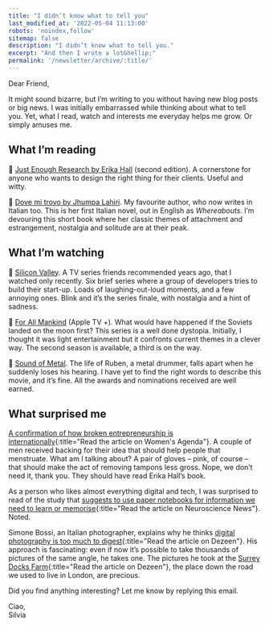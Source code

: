 ```yaml
---
title: "I didn’t know what to tell you"
last_modified_at: '2022-05-04 11:13:00'
robots: 'noindex,follow'
sitemap: false
description: "I didn’t know what to tell you."
excerpt: "And then I wrote a lot&hellip;"
permalink: '/newsletter/archive/:title/'
---
```

Dear Friend,

It might sound bizarre, but I’m writing to you without having new blog posts or big news. I was initially embarrassed while thinking about what to tell you. Yet, what I read, watch and interests me everyday helps me grow. Or simply amuses me.

## What I’m reading

<p class="detached">🔗 <a href="https://abookapart.com/products/just-enough-research" title="Check the book on A Book Apart">Just Enough Research by Erika Hall</a> (second edition). A cornerstone for anyone who wants to design the right thing for their clients. Useful and witty.</p>

<p class="detached">🔗 <a href="https://www.goodreads.com/book/show/41584982-dove-mi-trovo" title="Check the book on Goodreads">Dove mi trovo by Jhumpa Lahiri</a>. My favourite author, who now writes in Italian too. This is her first Italian novel, out in English as <em>Whereabouts</em>. I’m devouring this short book where her classic themes of attachment and estrangement, nostalgia and solitude are at their peak.</p>

## What I’m watching

<p class="detached">🔗 <a href="https://www.imdb.com/title/tt2575988/" title="Check the series on IMDB">Silicon Valley</a>. A TV series friends recommended years ago, that I watched only recently. Six brief series where a group of developers tries to build their start-up. Loads of laughing-out-loud moments, and a few annoying ones. Blink and it’s the series finale, with nostalgia and a hint of sadness.</p>

<p class="detached">🔗 <a href="https://www.imdb.com/title/tt7772588/" title="Check the series on IMDB">For All Mankind</a> (Apple TV +). What would have happened if the Soviets landed on the moon first? This series is a well done dystopia. Initially, I thought it was light entertainment but it confronts current themes in a clever way. The second season is available, a third is on the way.</p>

<p class="detached">🔗 <a href="https://www.imdb.com/title/tt5363618/" title="Check the series on IMDB">Sound of Metal</a>. The life of Ruben, a metal drummer, falls apart when he suddenly loses his hearing. I have yet to find the right words to describe this movie, and it’s fine. All the awards and nominations received are well earned.</p>

## What surprised me

[A confirmation of how broken entrepreneurship is internationally](https://womensagenda.com.au/latest/the-tampon-removal-glove-created-by-men-that-got-investor-backing-is-an-example-of-a-broken-system/){:title="Read the article on Women's Agenda"}. A couple of men received backing for their idea that should help people that menstruate. What am I talking about? A pair of gloves – pink, of course – that should make the act of removing tampons less gross. Nope, we don’t need it, thank you. They should have read Erika Hall’s book.

As a person who likes almost everything digital and tech, I was surprised to read of the study that [suggests to use paper notebooks for information we need to learn or memorise](https://neurosciencenews.com/hand-writing-brain-activity-18069/){:title="Read the article on Neuroscience News"}. Noted.

Simone Bossi, an Italian photographer, explains why he thinks [digital photography is too much to digest](https://www.dezeen.com/2021/03/12/simone-bossi-architecture-photography-interview/){:title="Read the article on Dezeen"}. His approach is fascinating: even if now it’s possible to take thousands of pictures of the same angle, he takes one. The pictures he took at the [Surrey Docks Farm](https://www.dezeen.com/2020/03/15/pup-architects-surrey-docks-farm-extension-architecture-london/){:title="Read the article on Dezeen"}, the place down the road we used to live in London, are precious.

<p class="detached">Did you find anything interesting? Let me know by replying this email.</p>

<p class="detached">Ciao,<br>
Silvia</p>